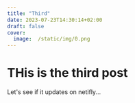 ```yaml
---
title: "Third"
date: 2023-07-23T14:30:14+02:00
draft: false
cover:
  image:  /static/img/0.png
---
```


# THis is the third post

Let's see if it updates on netifly...